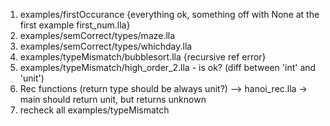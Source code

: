 1. examples/firstOccurance {everything ok, something off with None at the first example first_num.lla}
4. examples/semCorrect/types/maze.lla
5. examples/semCorrect/types/whichday.lla
7. examples/typeMismatch/bubblesort.lla {recursive ref error}
9. examples/typeMismatch/high_order_2.lla - is ok? (diff between 'int' and 'unit')
10. Rec functions (return type should be always unit?) --> hanoi_rec.lla -> main should return unit, but returns unknown
11. recheck all examples/typeMismatch
